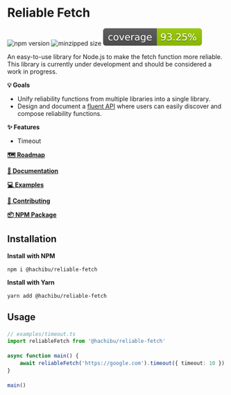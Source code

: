 # Reliable Fetch

![npm version](https://img.shields.io/npm/v/@hachibu/reliable-fetch?color=blue)
![minzipped size](https://img.shields.io/bundlephobia/minzip/@hachibu/reliable-fetch)
![coverage](https://raw.githubusercontent.com/hachibu/reliable-fetch/main/coverage-badge.svg)

An easy-to-use library for Node.js to make the fetch function more reliable. This library is currently under development and should be considered a work in progress.

**💡 Goals**

-   Unify reliability functions from multiple libraries into a single library.
-   Design and document a [fluent API](https://en.wikipedia.org/wiki/Fluent_interface) where users can easily discover and compose reliability functions.

**✨️ Features**

-   Timeout

**[🗺️ Roadmap](https://github.com/hachibu/reliable-fetch/blob/main/ROADMAP.md)**

**[📖 Documentation](https://hachibu.github.io/reliable-fetch)**

**[💻 Examples](https://github.com/hachibu/reliable-fetch/tree/main/examples)**

**[🤝 Contributing](https://github.com/hachibu/reliable-fetch/blob/main/CONTRIBUTING.md)**

**[📦 NPM Package](https://www.npmjs.com/package/@hachibu/reliable-fetch)**

## Installation

**Install with NPM**

```
npm i @hachibu/reliable-fetch
```

**Install with Yarn**

```
yarn add @hachibu/reliable-fetch
```

## Usage

```ts
// examples/timeout.ts
import reliableFetch from '@hachibu/reliable-fetch'

async function main() {
    await reliableFetch('https://google.com').timeout({ timeout: 10 }).run()
}

main()
```
